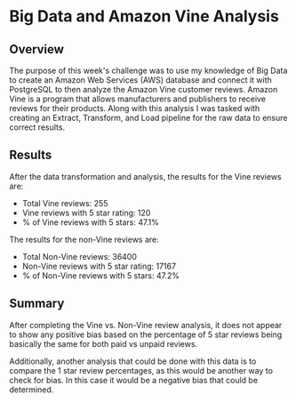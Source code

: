 # Big Data and Amazon Vine Analysis

## Overview
The purpose of this week's challenge was to use my knowledge of Big Data to create an Amazon Web Services (AWS) database and connect it with PostgreSQL to then analyze the Amazon  Vine customer reviews. Amazon Vine is a program that allows manufacturers and publishers to receive reviews for their products. Along with this analysis I was tasked with creating an Extract, Transform, and Load pipeline for the raw data to ensure correct results.

## Results
After the data transformation and analysis, the results for the Vine reviews are:
- Total Vine reviews:	255
- Vine reviews with 5 star rating: 120
- % of Vine reviews with 5 stars: 47.1%

The results for the non-Vine reviews are:
- Total Non-Vine reviews:	36400
- Non-Vine reviews with 5 star rating: 17167
- % of Non-Vine reviews with 5 stars: 47.2%

## Summary
After completing the Vine vs. Non-Vine review analysis, it does not appear to show any positive bias based on the percentage of 5 star reviews being basically the same for both paid vs unpaid reviews.

Additionally, another analysis that could be done with this data is to compare the 1 star review percentages, as this would be another way to check for bias. In this case it would be a negative bias that could be determined.
